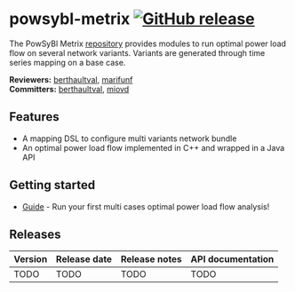 # powsybl-metrix [![GitHub release](https://img.shields.io/github/release/powsybl/powsybl-metrix.svg?sort=semver)](https://github.com/powsybl/powsybl-metrix/releases/)
The PowSyBl Metrix [repository](https://github.com/powsybl/powsybl-metrix) provides modules to run optimal power load flow on several network variants. Variants are generated through time series mapping on a base case.

**Reviewers:** [berthaultval](https://github.com/berthaultval), [marifunf](https://github.com/marifunf)  
**Committers:** [berthaultval](https://github.com/berthaultval), [miovd](https://github.com/miovd)

## Features

- A mapping DSL to configure multi variants network bundle
- An optimal power load flow implemented in C++ and wrapped in a Java API 

## Getting started

- [Guide](https://github.com/powsybl/powsybl-metrix/blob/main/README.md) - Run your first multi cases optimal power load flow analysis!

## Releases

| Version | Release date | Release notes | API documentation |
| ------- | ------------ | ------------- | ----------------- |
| TODO | TODO | TODO | TODO |
